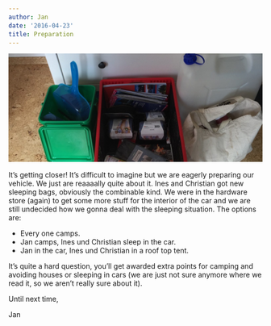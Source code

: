 ```yaml
---
author: Jan
date: '2016-04-23'
title: Preparation
---
```


![Image](./images/1.jpg)

It’s getting closer! It’s difficult to imagine but we are eagerly preparing our
vehicle. We just are reaaaally quite about it.
Ines and Christian got new sleeping bags, obviously the combinable kind. We
were in the hardware store (again) to get some more stuff for the interior of
the car and we are still undecided how we gonna deal with the sleeping
situation. The options are:

* Every one camps.
* Jan camps, Ines und Christian sleep in the car.
* Jan in the car, Ines und Christian in a roof top tent.

It’s quite a hard question, you’ll get awarded extra points for camping and
avoiding houses or sleeping in cars (we are just not sure anymore where we read
it, so we aren’t really sure about it).

Until next time,

Jan
